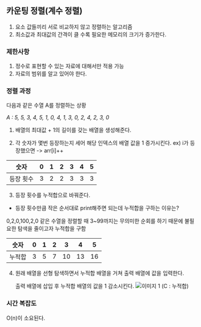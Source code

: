 ## 카운팅 정렬(계수 정렬)

1. 요소 값들끼리 서로 비교하지 않고 정렬하는 알고리즘
2. 최소값과 최대값의 간격이 클 수록 필요한 메모리의 크기가 증가한다.

### 제한사항

1. 정수로 표현할 수 있는 자료에 대해서만 적용 가능
2. 자료의 범위를 알고 있어야 한다.

### 정렬 과정

다음과 같은 수열 A를 정렬하는 상황

_A : 5, 5, 3, 4, 5, 1, 0, 4, 1, 3, 0, 2, 4, 2, 3, 0_

1. 배열의 최대값 + 1의 길이를 갖는 배열을 생성해준다.

2. 각 숫자가 몇번 등장하는지 세어 해당 인덱스의 배열 값을 1 증가시킨다.
   ex) i가 등장했으면 -> arr[i]++

|   숫자    |  0  |  1  |  2  |  3  |  4  |  5  |
| :-------: | :-: | :-: | :-: | :-: | :-: | :-: |
| 등장 횟수 |  3  |  2  |  2  |  3  |  3  |  3  |

3. 등장 횟수를 누적합으로 바꿔준다.

- 등장 횟수만큼 작은 순서대로 print해주면 되는데 누적합을 구하는 이유는?

0,2,0,100,2,0 같은 수열을 정렬할 때 3~99까지는 무의미한 순회를 하기 때문에 불필요한 탐색을 줄이고자 누적합을 구함

|  숫자  |  0  |  1  |  2  |  3  |  4  |  5  |
| :----: | :-: | :-: | :-: | :-: | :-: | :-: |
| 누적합 |  3  |  5  |  7  | 10  | 13  | 16  |

4. 원래 배열을 선형 탐색하면서 누적합 배열을 거쳐 출력 배열에 값을 입력한다.

   출력 배열에 삽입 후 누적합 배열의 값을 1 감소시킨다.
   ![이미지 1](https://blog.kakaocdn.net/dn/QiWZZ/btq89vkmDh7/40myVsVLfxYVPs9fKtu7s0/img.png)
   (C : 누적합)

### 시간 복잡도

O(n)이 소요된다.

